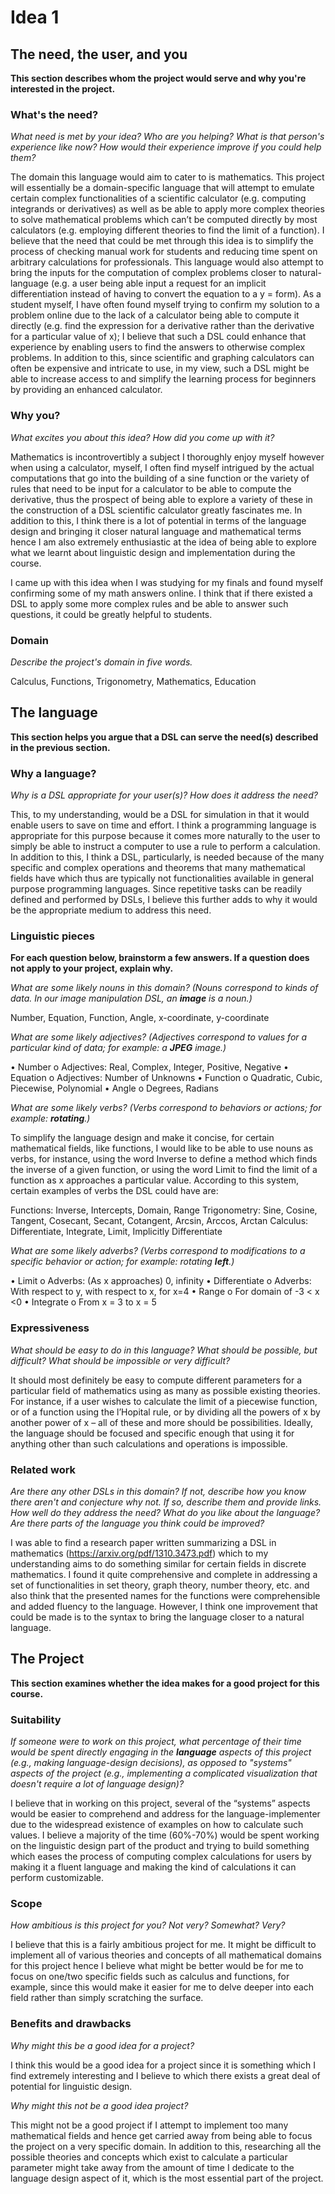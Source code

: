 # Idea 1

## The need, the user, and you
**This section describes whom the project would serve and why you're interested
in the project.**


### What's the need?
_What need is met by your idea? Who are you helping? What is that person's
experience like now? How would their experience improve if you could help 
them?_

The domain this language would aim to cater to is mathematics. This project will essentially be a domain-specific language that will attempt to emulate certain complex functionalities of a scientific calculator (e.g. computing integrands or derivatives) as well as be able to apply more complex theories to solve mathematical problems which can’t be computed directly by most calculators (e.g. employing different theories to find the limit of a function). I believe that the need that could be met through this idea is to simplify the process of checking manual work for students and reducing time spent on arbitrary calculations for professionals. This language would also attempt to bring the inputs for the computation of complex problems closer to natural-language (e.g. a user being able input a request for an implicit differentiation instead of having to convert the equation to a y = form). As a student myself, I have often found myself trying to confirm my solution to a problem online due to the lack of a calculator being able to compute it directly (e.g. find the expression for a derivative rather than the derivative for a particular value of x); I believe that such a DSL could enhance that experience by enabling users to find the answers to otherwise complex problems. In addition to this, since scientific and graphing calculators can often be expensive and intricate to use, in my view, such a DSL might be able to increase access to and simplify the learning process for beginners by providing an enhanced calculator.

### Why you?
_What excites you about this idea? How did you come up with it?_

Mathematics is incontrovertibly a subject I thoroughly enjoy myself however when using a calculator, myself, I often find myself intrigued by the actual computations that go into the building of a sine function or the variety of rules that need to be input for a calculator to be able to compute the derivative, thus the prospect of being able to explore a variety of these in the construction of a DSL scientific calculator greatly fascinates me. In addition to this, I think there is a lot of potential in terms of the language design and bringing it closer natural language and mathematical terms hence I am also extremely enthusiastic at the idea of being able to explore what we learnt about linguistic design and implementation during the course.

I came up with this idea when I was studying for my finals and found myself confirming some of my math answers online. I think that if there existed a DSL to apply some more complex rules and be able to answer such questions, it could be greatly helpful to students.

### Domain
_Describe the project's domain in five words._

Calculus, Functions, Trigonometry, Mathematics, Education

## The language
**This section helps you argue that a DSL can serve the need(s) described in
the previous section.**

### Why a language?
_Why is a DSL appropriate for your user(s)? How does it address the need?_

This, to my understanding, would be a DSL for simulation in that it would enable users to save on time and effort. I think a programming language is appropriate for this purpose because it comes more naturally to the user to simply be able to instruct a computer to use a rule to perform a calculation. In addition to this, I think a DSL, particularly, is needed because of the many specific and complex operations and theorems that many mathematical fields have which thus are typically not functionalities available in general purpose programming languages. Since repetitive tasks can be readily defined and performed by DSLs, I believe this further adds to why it would be the appropriate medium to address this need.

### Linguistic pieces
**For each question below, brainstorm a few answers. If a question does not
apply to your project, explain why.**

_What are some likely nouns in this domain? (Nouns correspond to kinds of
data. In our image manipulation DSL, an **image** is a noun.)_

Number, Equation, Function, Angle, x-coordinate, y-coordinate

_What are some likely adjectives? (Adjectives correspond to values for a
particular kind of data; for example: a **JPEG** image.)_ 

•	Number
    o	Adjectives: Real, Complex, Integer, Positive, Negative
•	Equation
    o	Adjectives: Number of Unknowns
•	Function
    o	Quadratic, Cubic, Piecewise, Polynomial
•	Angle
    o	Degrees, Radians


_What are some likely verbs? (Verbs correspond to behaviors or actions; for
example: **rotating**.)_

To simplify the language design and make it concise, for certain mathematical fields, like functions, I would like to be able to use nouns as verbs, for instance, using the word Inverse to define a method which finds the inverse of a given function, or using the word Limit to find the limit of a function as x approaches a particular value. According to this system, certain examples of verbs the DSL could have are:

Functions: Inverse, Intercepts, Domain, Range
Trigonometry: Sine, Cosine, Tangent, Cosecant, Secant, Cotangent, Arcsin, Arccos, Arctan
Calculus: Differentiate, Integrate, Limit, Implicitly Differentiate


_What are some likely adverbs? (Verbs correspond to modifications to a specific
behavior or action; for example: rotating **left**.)_

•	Limit
    o	Adverbs: (As x approaches) 0, infinity
•	Differentiate
    o	Adverbs: With respect to y, with respect to x, for x=4
•	Range
    o	For domain of -3 < x <0
•	Integrate
    o	From x = 3 to x = 5

### Expressiveness
_What should be easy to do in this language? What should be possible, but
difficult? What should be impossible or very difficult?_

It should most definitely be easy to compute different parameters for a particular field of mathematics using as many as possible existing theories. For instance, if a user wishes to calculate the limit of a piecewise function, or of a function using the l’Hopital rule, or by dividing all the powers of x by another power of x – all of these and more should be possibilities. Ideally, the language should be focused and specific enough that using it for anything other than such calculations and operations is impossible.

### Related work
_Are there any other DSLs in this domain? If not, describe how you know there
aren't and conjecture why not. If so, describe them and provide links. How well
do they address the need? What do you like about the language? Are there parts
of the language you think could be improved?_

I was able to find a research paper written summarizing a DSL in mathematics (https://arxiv.org/pdf/1310.3473.pdf) which to my understanding aims to do something similar for certain fields in discrete mathematics. I found it quite comprehensive and complete in addressing a set of functionalities in set theory, graph theory, number theory, etc. and also think that the presented names for the functions were comprehensible and added fluency to the language. However, I think one improvement that could be made is to the syntax to bring the language closer to a natural language.

## The Project
**This section examines whether the idea makes for a good project for this
course.**

### Suitability
_If someone were to work on this project, what percentage of their time would be
spent directly engaging in the **language** aspects of this project (e.g.,
making language-design decisions), as opposed to "systems" aspects of the
project (e.g., implementing a complicated visualization that doesn't require a
lot of language design)?_

I believe that in working on this project, several of the “systems” aspects would be easier to comprehend and address for the language-implementer due to the widespread existence of examples on how to calculate such values. I believe a majority of the time (60%-70%) would be spent working on the linguistic design part of the product and trying to build something which eases the process of computing complex calculations for users by making it a fluent language and making the kind of calculations it can perform customizable.

### Scope
_How ambitious is this project for you? Not very? Somewhat? Very?_

I believe that this is a fairly ambitious project for me. It might be difficult to implement all of various theories and concepts of all mathematical domains for this project hence I believe what might be better would be for me to focus on one/two specific fields such as calculus and functions, for example, since this would make it easier for me to delve deeper into each field rather than simply scratching the surface.

### Benefits and drawbacks
_Why might this be a good idea for a project?_ 

I think this would be a good idea for a project since it is something which I find extremely interesting and I believe to which there exists a great deal of potential for linguistic design.

_Why might this not be a good idea project?_

This might not be a good project if I attempt to implement too many mathematical fields and hence get carried away from being able to focus the project on a very specific domain. In addition to this, researching all the possible theories and concepts which exist to calculate a particular parameter might take away from the amount of time I dedicate to the language design aspect of it, which is the most essential part of the project.
